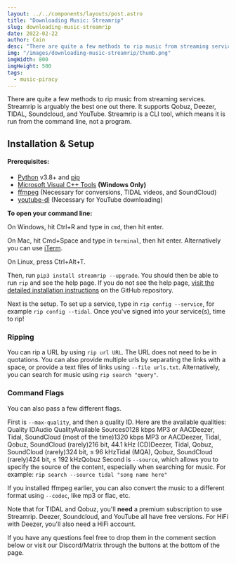 ```yaml
---
layout: ../../components/layouts/post.astro
title: "Downloading Music: Streamrip"
slug: downloading-music-streamrip
date: 2022-02-22
author: Cain
desc: "There are quite a few methods to rip music from streaming services. Streamrip is arguably the best one out there. It supports Qobuz, Deezer, TIDAL, Soundcloud, and YouTube."
img: "/images/downloading-music-streamrip/thumb.png"
imgWidth: 800
imgHeight: 500
tags:
  - music-piracy
---
```



There are quite a few methods to rip music from streaming services. Streamrip is arguably the best one out there. It supports Qobuz, Deezer, TIDAL, Soundcloud, and YouTube. Streamrip is a CLI tool, which means it is run from the command line, not a program.

## Installation & Setup

#### Prerequisites:

- [Python](https://www.python.org/downloads/) v3.8+ and [pip](https://pip.pypa.io/en/stable/installing/)
- [Microsoft Visual C++ Tools](https://docs.microsoft.com/en-us/cpp/windows/latest-supported-vc-redist?view=msvc-170) **(Windows Only)**
- [ffmpeg](https://ffmpeg.org/download.html) (Necessary for conversions, TIDAL videos, and SoundCloud)
- [youtube-dl](https://github.com/ytdl-org/youtube-dl#installation) (Necessary for YouTube downloading)

**To open your command line:**

On Windows, hit Ctrl+R and type in `cmd`, then hit enter.

On Mac, hit Cmd+Space and type in `terminal`, then hit enter. Alternatively you can use [iTerm](https://iterm2.com/).

On Linux, press Ctrl+Alt+T.

Then, run `pip3 install streamrip --upgrade`. You should then be able to run `rip` and see the help page. If you do not see the help page, [visit the detailed installation instructions](https://github.com/nathom/streamrip/wiki#detailed-installation-instructions) on the GitHub repository.

Next is the setup. To set up a service, type in `rip config --service`, for example `rip config --tidal`. Once you've signed into your service(s), time to rip!

### Ripping

You can rip a URL by using `rip url URL`. The URL does not need to be in quotations. You can also provide multiple urls by separating the links with a space, or provide a text files of links using `--file urls.txt`. Alternatively, you can search for music using `rip search "query"`.

### Command Flags

You can also pass a few different flags.

First is `--max-quality`, and then a quality ID. Here are the available qualities:
Quality IDAudio QualityAvailable Sources0128 kbps MP3 or AACDeezer, Tidal, SoundCloud (most of the time)1320 kbps MP3 or AACDeezer, Tidal, Qobuz, SoundCloud (rarely)216 bit, 44.1 kHz (CD)Deezer, Tidal, Qobuz, SoundCloud (rarely)324 bit, ≤ 96 kHzTidal (MQA), Qobuz, SoundCloud (rarely)424 bit, ≤ 192 kHzQobuz
Second is `--source`, which allows you to specify the source of the content, especially when searching for music. For example: `rip search --source tidal "song name here"`

If you installed ffmpeg earlier, you can also convert the music to a different format using `--codec`, like mp3 or flac, etc.

Note that for TIDAL and Qobuz, you'll **need** a premium subscription to use Streamrip. Deezer, Soundcloud, and YouTube all have free versions. For HiFi with Deezer, you'll also need a HiFi account.

If you have any questions feel free to drop them in the comment section below or visit our Discord/Matrix through the buttons at the bottom of the page.
